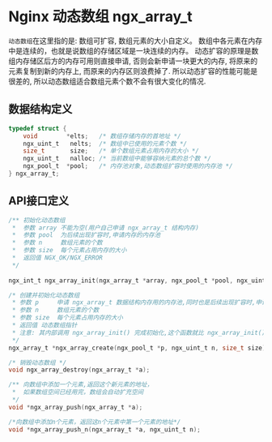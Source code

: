# Nginx 动态数组 ngx_array_t

`动态数组`在这里指的是: 数组可扩容, 数组元素的大小自定义。
数组中各元素在内存中是连续的，也就是说数组的存储区域是一块连续的内存。
动态扩容的原理是数组内存储区后方的内存可用则直接申请, 
否则会新申请一块更大的内存, 将原来的元素复制到新的内存上, 而原来的内存区则浪费掉了.
所以动态扩容的性能可能是很差的, 所以动态数组适合数组元素个数不会有很大变化的情况. 

## 数据结构定义

```c
typedef struct {
    void        *elts;   /* 数组存储内存的首地址 */
    ngx_uint_t   nelts;  /* 数组中已使用的元素个数 */
    size_t       size;   /* 单个数组元素占用内存的大小 */
    ngx_uint_t   nalloc; /* 当前数组中能够容纳元素的总个数 */
    ngx_pool_t  *pool;   /* 内存池对象,动态数组扩容时使用的内存池 */
} ngx_array_t;
```

## API接口定义

```c
/** 初始化动态数组
 *  参数 array 不能为空(用户自己申请 ngx_array_t 结构内存)
 *  参数 pool  为后续出现扩容时,申请内存的内存池
 *  参数 n     数组元素的个数
 *  参数 size  每个元素占用内存的大小
 *  返回值 NGX_OK/NGX_ERROR
 */
 
ngx_int_t ngx_array_init(ngx_array_t *array, ngx_pool_t *pool, ngx_uint_t n, size_t size);

/* 创建并初始化动态数组
 * 参数 p     申请 ngx_array_t 数据结构内存用的内存池,同时也是后续出现扩容时,申请内存的内存池
 * 参数 n     数组元素的个数
 * 参数 size  每个元素占用内存的大小
 * 返回值 动态数组指针
 * 注意: 其内部调用 ngx_array_init() 完成初始化,这个函数就比 ngx_array_init() 多了 ngx_array_t 的内存申请
 */
ngx_array_t *ngx_array_create(ngx_pool_t *p, ngx_uint_t n, size_t size);

/* 销毁动态数组 */
void ngx_array_destroy(ngx_array_t *a);

/** 向数组中添加一个元素,返回这个新元素的地址，
 *  如果数组空间已经用完，数组会自动扩充空间
 */
void *ngx_array_push(ngx_array_t *a);

/*向数组中添加n个元素，返回这n个元素中第一个元素的地址*/
void *ngx_array_push_n(ngx_array_t *a, ngx_uint_t n);

```


